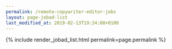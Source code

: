 ```yaml
---
permalink: /remote-copywriter-editor-jobs
layout: page-jobad-list
last_modified_at: 2019-02-13T19:24:08+0100
---
```

{% include render_jobad_list.html permalink=page.permalink %}
